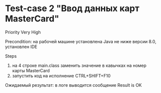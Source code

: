 # Test-case 2 "Ввод данных карт MasterCard"

Priority Very High

Precondition: на рабочей машине установлена Java не ниже версии 8.0, установлен IDE

Steps

1. на 4 строке main.class заменить значение в кавычках на номер карты MasterCard
1. запустить код на исполнение CTRL+SHIFT+F10

Ожидаемый результат: в логе выводится сообщение Result is OK
